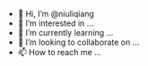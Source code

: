 - 👋 Hi, I’m @niuliqiang
- 👀 I’m interested in ...
- 🌱 I’m currently learning ...
- 💞️ I’m looking to collaborate on ...
- 📫 How to reach me ...

<!---
niuliqiang/niuliqiang is a ✨ special ✨ repository because its `README.md` (this file) appears on your GitHub profile.
You can click the Preview link to take a look at your changes.
--->
